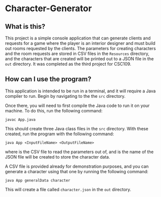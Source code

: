 # Character-Generator

## What is this?
This project is a simple console application that can generate clients and requests for a game where the player is an interior designer and must build out rooms requested by the clients. The parameters for creating characters and the room requests are stored in CSV files in the `Resources` directory, and the characters that are created will be printed out to a JSON file in the `out` directory. It was completed as the third project for CSC109.

## How can I use the program?
This application is intended to be run in a terminal, and it will require a Java compiler to run. Begin by navigating to the the `src` directory.

Once there, you will need to first compile the Java code to run it on your machine. To do this, run the following command:

```javac App.java```

This should create three Java class files in the `src` directory. With these created, run the program with the following command:

```java App <InputFileName> <OutputFileName>```

where <InputFileName> is the CSV file to read the parameters out of, and <OutputFileName> is the name of the JSON file will be created to store the character data.

A CSV file is provided already for demonstration purposes, and you can generate a character using that one by running the following command:

```java App generalData character```

This will create a file called `character.json` in the `out` directory.